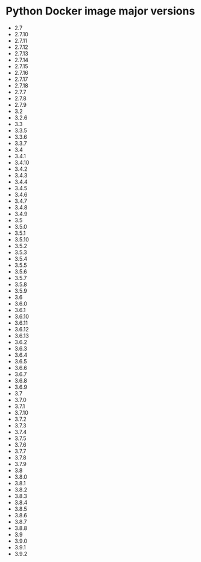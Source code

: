 # Python Docker image major versions
* 2.7
* 2.7.10
* 2.7.11
* 2.7.12
* 2.7.13
* 2.7.14
* 2.7.15
* 2.7.16
* 2.7.17
* 2.7.18
* 2.7.7
* 2.7.8
* 2.7.9
* 3.2
* 3.2.6
* 3.3
* 3.3.5
* 3.3.6
* 3.3.7
* 3.4
* 3.4.1
* 3.4.10
* 3.4.2
* 3.4.3
* 3.4.4
* 3.4.5
* 3.4.6
* 3.4.7
* 3.4.8
* 3.4.9
* 3.5
* 3.5.0
* 3.5.1
* 3.5.10
* 3.5.2
* 3.5.3
* 3.5.4
* 3.5.5
* 3.5.6
* 3.5.7
* 3.5.8
* 3.5.9
* 3.6
* 3.6.0
* 3.6.1
* 3.6.10
* 3.6.11
* 3.6.12
* 3.6.13
* 3.6.2
* 3.6.3
* 3.6.4
* 3.6.5
* 3.6.6
* 3.6.7
* 3.6.8
* 3.6.9
* 3.7
* 3.7.0
* 3.7.1
* 3.7.10
* 3.7.2
* 3.7.3
* 3.7.4
* 3.7.5
* 3.7.6
* 3.7.7
* 3.7.8
* 3.7.9
* 3.8
* 3.8.0
* 3.8.1
* 3.8.2
* 3.8.3
* 3.8.4
* 3.8.5
* 3.8.6
* 3.8.7
* 3.8.8
* 3.9
* 3.9.0
* 3.9.1
* 3.9.2
